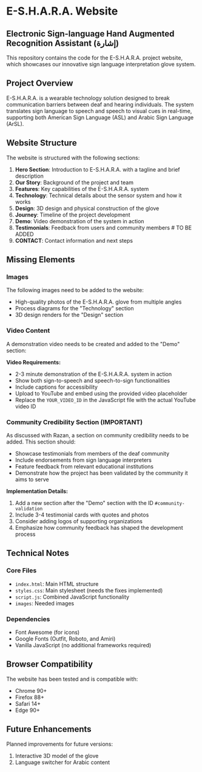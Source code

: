 # E-S.H.A.R.A. Website

## Electronic Sign-language Hand Augmented Recognition Assistant (إشارة)

This repository contains the code for the E-S.H.A.R.A. project website, which showcases our innovative sign language interpretation glove system.

## Project Overview

E-S.H.A.R.A. is a wearable technology solution designed to break communication barriers between deaf and hearing individuals. The system translates sign language to speech and speech to visual cues in real-time, supporting both American Sign Language (ASL) and Arabic Sign Language (ArSL).

## Website Structure

The website is structured with the following sections:

1. **Hero Section**: Introduction to E-S.H.A.R.A. with a tagline and brief description
2. **Our Story**: Background of the project and team
3. **Features**: Key capabilities of the E-S.H.A.R.A. system
4. **Technology**: Technical details about the sensor system and how it works
5. **Design**: 3D design and physical construction of the glove
6. **Journey**: Timeline of the project development
7. **Demo**: Video demonstration of the system in action
8. **Testimonials**: Feedback from users and community members # TO BE ADDED
9. **CONTACT**: Contact information and next steps

## Missing Elements

### Images
The following images need to be added to the website:
- High-quality photos of the E-S.H.A.R.A. glove from multiple angles
- Process diagrams for the "Technology" section
- 3D design renders for the "Design" section
  
### Video Content
A demonstration video needs to be created and added to the "Demo" section:

**Video Requirements:**
- 2-3 minute demonstration of the E-S.H.A.R.A. system in action
- Show both sign-to-speech and speech-to-sign functionalities
- Include captions for accessibility
- Upload to YouTube and embed using the provided video placeholder
- Replace the `YOUR_VIDEO_ID` in the JavaScript file with the actual YouTube video ID

### Community Credibility Section (IMPORTANT)
As discussed with Razan, a section on community credibility needs to be added. This section should:

- Showcase testimonials from members of the deaf community
- Include endorsements from sign language interpreters
- Feature feedback from relevant educational institutions
- Demonstrate how the project has been validated by the community it aims to serve

**Implementation Details:**
1. Add a new section after the "Demo" section with the ID `#community-validation`
2. Include 3-4 testimonial cards with quotes and photos
3. Consider adding logos of supporting organizations
4. Emphasize how community feedback has shaped the development process

## Technical Notes

### Core Files
- `index.html`: Main HTML structure
- `styles.css`: Main stylesheet (needs the fixes implemented)
- `script.js`: Combined JavaScript functionality
- `images`: Needed images

### Dependencies
- Font Awesome (for icons)
- Google Fonts (Outfit, Roboto, and Amiri)
- Vanilla JavaScript (no additional frameworks required)

## Browser Compatibility

The website has been tested and is compatible with:
- Chrome 90+
- Firefox 88+
- Safari 14+
- Edge 90+

## Future Enhancements

Planned improvements for future versions:
1. Interactive 3D model of the glove
2. Language switcher for Arabic content
